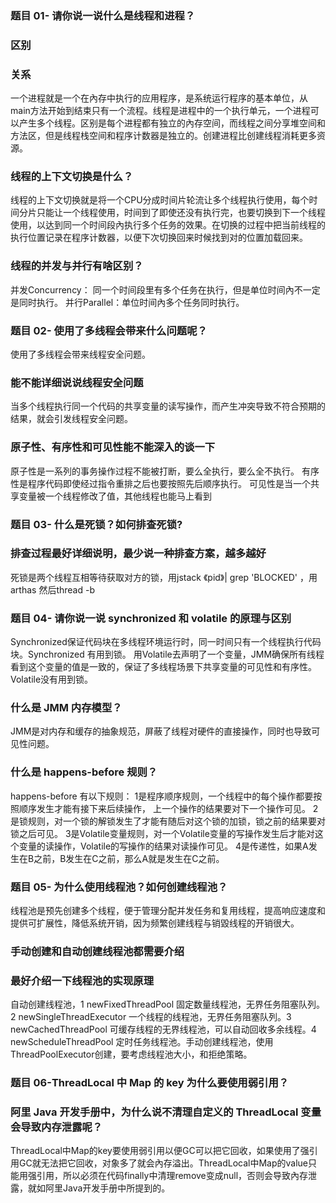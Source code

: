 ### 题目 01- 请你说一说什么是线程和进程？
### 区别
### 关系
 一个进程就是一个在內存中执行的应用程序，是系统运行程序的基本单位，从main方法开始到结束只有一个流程。线程是进程中的一个执行单元，一个进程可以产生多个线程。区别是每个进程都有独立的內存空间，而线程之间分享堆空间和方法区，但是线程栈空间和程序计数器是独立的。创建进程比创建线程消耗更多资源。
 
### 线程的上下文切换是什么？
线程的上下文切换就是将一个CPU分成时间片轮流让多个线程执行使用，每个时间分片只能让一个线程使用，时间到了即使还没有执行完，也要切换到下一个线程使用，以达到同一个时间段內执行多个任务的效果。在切换的过程中把当前线程的执行位置记录在程序计数器，以便下次切换回来时候找到对的位置加载回来。

### 线程的并发与并行有啥区别？
并发Concurrency： 同一个时间段里有多个任务在执行，但是单位时间內不一定是同时执行。
并行Parallel：单位时间內多个任务同时执行。

### 题目 02- 使用了多线程会带来什么问题呢？
使用了多线程会带来线程安全问题。

### 能不能详细说说线程安全问题
当多个线程执行同一个代码的共享变量的读写操作，而产生冲突导致不符合预期的结果，就会引发线程安全问题。

### 原子性、有序性和可见性能不能深入的谈一下
原子性是一系列的事务操作过程不能被打断，要么全执行，要么全不执行。
有序性是程序代码即使经过指令重排之后也要按照先后顺序执行。
可见性是当一个共享变量被一个线程修改了值，其他线程也能马上看到

### 题目 03- 什么是死锁？如何排查死锁? 
### 排查过程最好详细说明，最少说一种排查方案，越多越好 
死锁是两个线程互相等待获取对方的锁，用jstack 《pid》| grep 'BLOCKED' ，用arthas 然后thread -b

### 题目 04- 请你说一说 synchronized 和 volatile 的原理与区别
Synchronized保证代码块在多线程环境运行时，同一时间只有一个线程执行代码块。Synchronized 有用到锁。
用Volatile去声明了一个变量，JMM确保所有线程看到这个变量的值是一致的，保证了多线程场景下共享变量的可见性和有序性。Volatile没有用到锁。

### 什么是 JMM 内存模型？
JMM是对内存和缓存的抽象规范，屏蔽了线程对硬件的直接操作，同时也导致可见性问题。

### 什么是 happens-before 规则？
happens-before 有以下规则：
1是程序顺序规则，一个线程中的每个操作都要按照顺序发生才能有接下来后续操作， 上一个操作的结果要对下一个操作可见。
2是锁规则，对一个锁的解锁发生了才能有随后对这个锁的加锁，锁之前的结果要对锁之后可见。
3是Volatile变量规则，对一个Volatile变量的写操作发生后才能对这个变量的读操作，Volatile的写操作的结果对读操作可见。
4是传递性，如果A发生在B之前，B发生在C之前，那么A就是发生在C之前。

### 题目 05- 为什么使用线程池？如何创建线程池？
线程池是预先创建多个线程，便于管理分配并发任务和复用线程，提高响应速度和提供可扩展性，降低系统开销，因为频繁创建线程与销毀线程的开销很大。

### 手动创建和自动创建线程池都需要介绍 
### 最好介绍一下线程池的实现原理 
自动创建线程池，1 newFixedThreadPool 固定数量线程池，无界任务阻塞队列。2 newSingleThreadExecutor 一个线程的线程池，无界任务阻塞队列。3 newCachedThreadPool 可缓存线程的无界线程池，可以自动回收多余线程。4 newScheduleThreadPool 定时任务线程池。手动创建线程池，使用ThreadPoolExecutor创建，要考虑线程池大小，和拒绝策略。

### 题目 06-ThreadLocal 中 Map 的 key 为什么要使用弱引用？
### 阿里 Java 开发手册中，为什么说不清理自定义的 ThreadLocal 变量会导致内存泄露呢？
ThreadLocal中Map的key要使用弱引用以便GC可以把它回收，如果使用了强引用GC就无法把它回收，对象多了就会內存溢出。ThreadLocal中Map的value只能用强引用，所以必须在代码finally中清理remove变成null，否则会导致內存泄露，就如阿里Java开发手册中所提到的。
